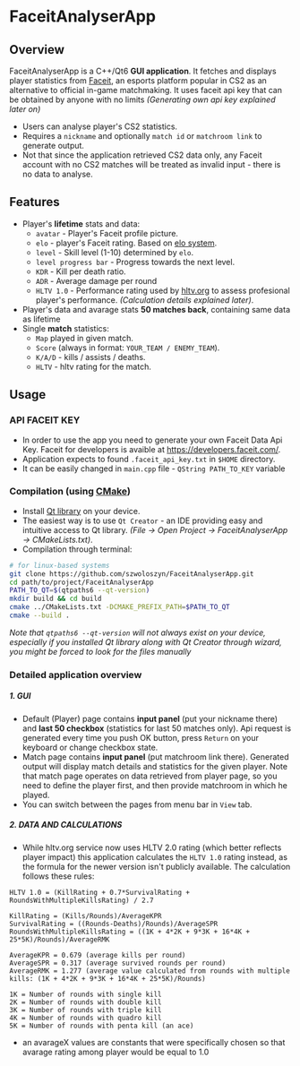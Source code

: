 # FaceitAnalyserApp

## Overview

FaceitAnalyserApp is a C++/Qt6 **GUI application**. It fetches and displays player statistics from [Faceit](www.faceit.com), an esports platform popular in CS2 as an alternative to official in-game matchmaking. It uses faceit api key that can be obtained by anyone with no limits *(Generating own api key explained later on)*
- Users can analyse player's CS2 statistics.
- Requires a `nickname` and optionally `match id` or `matchroom link` to generate output.
- Not that since the application retrieved CS2 data only, any Faceit account with no CS2 matches will be treated as invalid input - there is no data to analyse.

## Features

- Player's __lifetime__ stats and data:
    - `avatar` - Player's Faceit profile picture.
    - `elo` - player's Faceit rating. Based on [elo system](https://en.wikipedia.org/wiki/Elo_rating_system).
    - `level` - Skill level (1-10) determined by `elo`.
    - `level progress bar` - Progress towards the next level.
    - `KDR` - Kill per death ratio.
    - `ADR` - Average damage per round
    - `HLTV 1.0` - Performance rating used by [hltv.org](www.hltv.org) to assess profesional player's performance. *(Calculation details explained later)*.
- Player's data and avarage stats __50 matches back__, containing same data as lifetime
- Single __match__ statistics:
    - `Map` played in given match.
    - `Score` (always in format: `YOUR_TEAM / ENEMY_TEAM`).
    - `K/A/D` - kills / assists / deaths.
    - `HLTV` - hltv rating for the match.

## Usage

### API FACEIT KEY
- In order to use the app you need to generate your own Faceit Data Api Key. 
Faceit for developers is avaible at https://developers.faceit.com/.
- Application expects to found `.faceit_api_key.txt` in `$HOME` directory.
- It can be easily changed in `main.cpp` file - `QString PATH_TO_KEY` variable

### Compilation (using [CMake](https://cmake.org/documentation/))
- Install [Qt library](https://doc.qt.io/qt-6/get-and-install-qt.html) on your device.
- The easiest way is to use `Qt Creator` - an IDE providing easy and intuitive access to Qt library. 
*(File -> Open Project -> FaceitAnalyserApp -> CMakeLists.txt)*.
- Compilation through terminal:
```sh
# for linux-based systems
git clone https://github.com/szwoloszyn/FaceitAnalyserApp.git
cd path/to/project/FaceitAnalyserApp
PATH_TO_QT=$(qtpaths6 --qt-version)
mkdir build && cd build
cmake ../CMakeLists.txt -DCMAKE_PREFIX_PATH=$PATH_TO_QT
cmake --build .
```
*Note that `qtpaths6 --qt-version` will not always exist on your device, especially if you installed Qt library along with Qt Creator through wizard, you might be forced to look for the files manually*

### Detailed application overview
##### 1. GUI 
- Default (Player) page contains **input panel** (put your nickname there) and **last 50 checkbox** (statistics for last 50 matches only). Api request is generated every time you push OK button, press `Return` on your keyboard or change checkbox state.
- Match page contains **input panel** (put matchroom link there). Generated output will display match details and statistics for the given player. Note that match page operates on data retrieved from player page, so you need to define the player first, and then provide matchroom in which he played.
- You can switch between the pages from menu bar in `View` tab.

##### 2. DATA AND CALCULATIONS
- While hltv.org service now uses HLTV 2.0 rating (which better reflects player impact) this application calculates the `HLTV 1.0` rating instead, as the formula for the newer version isn't publicly available. The calculation follows these rules:
```
HLTV 1.0 = (KillRating + 0.7*SurvivalRating + RoundsWithMultipleKillsRating) / 2.7

KillRating = (Kills/Rounds)/AverageKPR
SurvivalRating = ((Rounds-Deaths)/Rounds)/AverageSPR
RoundsWithMultipleKillsRating = ((1K + 4*2K + 9*3K + 16*4K + 25*5K)/Rounds)/AverageRMK

AverageKPR = 0.679 (average kills per round)
AverageSPR = 0.317 (average survived rounds per round)
AverageRMK = 1.277 (average value calculated from rounds with multiple kills: (1K + 4*2K + 9*3K + 16*4K + 25*5K)/Rounds)

1K = Number of rounds with single kill
2K = Number of rounds with double kill
3K = Number of rounds with triple kill
4K = Number of rounds with quadro kill
5K = Number of rounds with penta kill (an ace)
```
- an avarageX values are constants that were specifically chosen 
so that avarage rating among player would be equal to 1.0